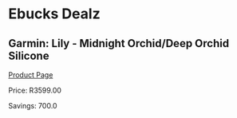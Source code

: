 
# Ebucks Dealz
## Garmin: Lily - Midnight Orchid/Deep Orchid Silicone
[Product Page](https://www.ebucks.com/web/shop/productSelected.do?prodId=1148389097&catId=872270976)

Price: R3599.00

Savings: 700.0


	